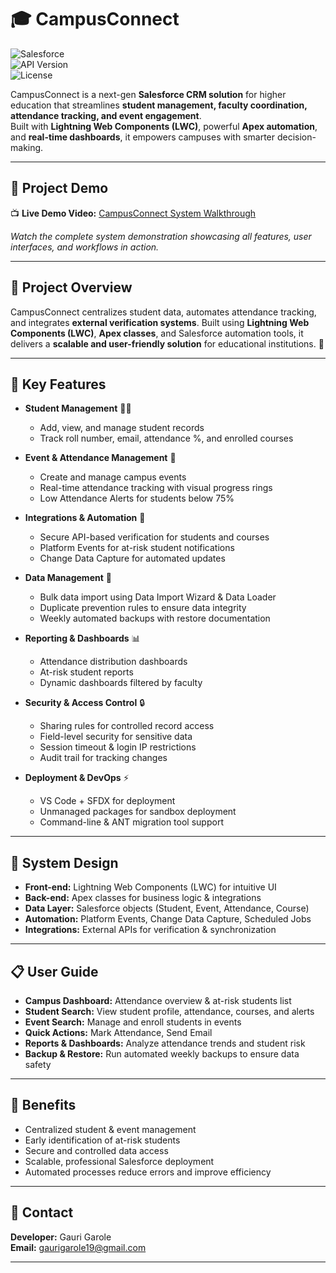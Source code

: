 # 🎓 CampusConnect
![Salesforce](https://img.shields.io/badge/Salesforce-Lightning-blue)  
![API Version](https://img.shields.io/badge/API%20Version-Latest-brightgreen)  
![License](https://img.shields.io/badge/License-Educational-orange)  

CampusConnect is a next-gen **Salesforce CRM solution** for higher education that streamlines **student management, faculty coordination, attendance tracking, and event engagement**.  
Built with **Lightning Web Components (LWC)**, powerful **Apex automation**, and **real-time dashboards**, it empowers campuses with smarter decision-making.  

---
## 🎥 Project Demo  
📺 **Live Demo Video:** [CampusConnect System Walkthrough](https://drive.google.com/file/d/1CBoI1GV6qiP_kZP-8bwXLvo7M5cogsb2/view?usp=drivesdk)  

*Watch the complete system demonstration showcasing all features, user interfaces, and workflows in action.*  

---

## 📌 Project Overview

CampusConnect centralizes student data, automates attendance tracking, and integrates **external verification systems**. Built using **Lightning Web Components (LWC)**, **Apex classes**, and Salesforce automation tools, it delivers a **scalable and user-friendly solution** for educational institutions. 🏫

---

## 🌟 Key Features

- **Student Management** 👩‍🎓  
  - Add, view, and manage student records  
  - Track roll number, email, attendance %, and enrolled courses  

- **Event & Attendance Management** 📅  
  - Create and manage campus events  
  - Real-time attendance tracking with visual progress rings  
  - Low Attendance Alerts for students below 75%  

- **Integrations & Automation** 🔗  
  - Secure API-based verification for students and courses  
  - Platform Events for at-risk student notifications  
  - Change Data Capture for automated updates  

- **Data Management** 💾  
  - Bulk data import using Data Import Wizard & Data Loader  
  - Duplicate prevention rules to ensure data integrity  
  - Weekly automated backups with restore documentation  

- **Reporting & Dashboards** 📊  
  - Attendance distribution dashboards  
  - At-risk student reports  
  - Dynamic dashboards filtered by faculty  

- **Security & Access Control** 🔒  
  - Sharing rules for controlled record access  
  - Field-level security for sensitive data  
  - Session timeout & login IP restrictions  
  - Audit trail for tracking changes  

- **Deployment & DevOps** ⚡  
  - VS Code + SFDX for deployment  
  - Unmanaged packages for sandbox deployment  
  - Command-line & ANT migration tool support  

---

## 🧩 System Design

- **Front-end:** Lightning Web Components (LWC) for intuitive UI  
- **Back-end:** Apex classes for business logic & integrations  
- **Data Layer:** Salesforce objects (Student, Event, Attendance, Course)  
- **Automation:** Platform Events, Change Data Capture, Scheduled Jobs  
- **Integrations:** External APIs for verification & synchronization  

---

## 📋 User Guide

- **Campus Dashboard:** Attendance overview & at-risk students list  
- **Student Search:** View student profile, attendance, courses, and alerts  
- **Event Search:** Manage and enroll students in events  
- **Quick Actions:** Mark Attendance, Send Email  
- **Reports & Dashboards:** Analyze attendance trends and student risk  
- **Backup & Restore:** Run automated weekly backups to ensure data safety  

---

## 🎯 Benefits

- Centralized student & event management  
- Early identification of at-risk students  
- Secure and controlled data access  
- Scalable, professional Salesforce deployment  
- Automated processes reduce errors and improve efficiency  

---

## 📧 Contact

**Developer:** Gauri Garole  
**Email:** gaurigarole19@gmail.com  

---

